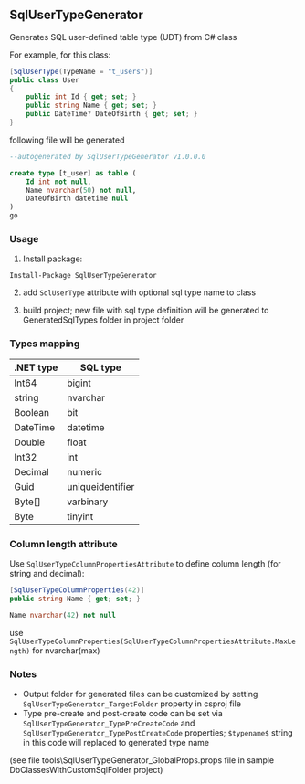 ## SqlUserTypeGenerator
Generates SQL user-defined table type (UDT) from C# class


For example, for this class:

```csharp
[SqlUserType(TypeName = "t_users")]
public class User
{
	public int Id { get; set; }
	public string Name { get; set; }
	public DateTime? DateOfBirth { get; set; }
}

```

following file will be generated

```sql
--autogenerated by SqlUserTypeGenerator v1.0.0.0

create type [t_user] as table (
	Id int not null,
	Name nvarchar(50) not null,
	DateOfBirth datetime null
)
go

```
### Usage
1. Install package:
```
Install-Package SqlUserTypeGenerator
```
2. add ```SqlUserType``` attribute with optional sql type name to class

3. build project; new file with sql type definition will be generated to GeneratedSqlTypes folder in project folder

### Types mapping
| .NET type| SQL type|
|-------|--------|
| Int64 | bigint |
| string | nvarchar |
| Boolean | bit |
| DateTime | datetime |
| Double | float |
| Int32 | int |
| Decimal | numeric |
| Guid | uniqueidentifier |
| Byte[] | varbinary |
| Byte | tinyint |

### Column length attribute
Use ```SqlUserTypeColumnPropertiesAttribute``` to define column length (for string and decimal):
```csharp
[SqlUserTypeColumnProperties(42)]
public string Name { get; set; }
```
```sql
Name nvarchar(42) not null
```

use ```SqlUserTypeColumnProperties(SqlUserTypeColumnPropertiesAttribute.MaxLength)``` for nvarchar(max)


### Notes

* Output folder for generated files can be customized by setting ```SqlUserTypeGenerator_TargetFolder``` property in csproj file
* Type pre-create and post-create code can be set via ```SqlUserTypeGenerator_TypePreCreateCode``` and  ```SqlUserTypeGenerator_TypePostCreateCode``` properties; ```$typename$``` string in this code will replaced to generated type name

(see file tools\SqlUserTypeGenerator_GlobalProps.props file in sample DbClassesWithCustomSqlFolder project)
